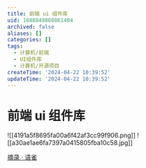 ```yaml
---
title: 前端 ui 组件库
uid: 1688849860861404
archived: false
aliases: []
categories: []
tags:
  - 计算机/前端
  - UI组件库
  - 计算机/开源项目
createTime: '2024-04-22 10:39:52'
updateTime: '2024-04-22 10:39:52'
---
```


# 前端 ui 组件库

![[4191a5f8695fa00a6f42af3cc99f906.png]] ![[a30ae1ae6fa7397a0415805fba10c58.jpg]]

[摘录 · 语雀](https://www.yuque.com/docs/share/5eced5d5-2c63-4232-a56f-23dc103551ba?#)
